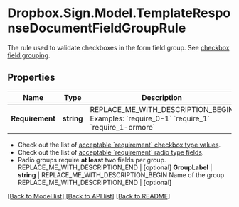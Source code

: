 # Dropbox.Sign.Model.TemplateResponseDocumentFieldGroupRule
The rule used to validate checkboxes in the form field group. See [checkbox field grouping](/api/reference/constants/#checkbox-field-grouping).

## Properties

Name | Type | Description | Notes
------------ | ------------- | ------------- | -------------
**Requirement** | **string** | REPLACE_ME_WITH_DESCRIPTION_BEGIN Examples: &#x60;require_0-1&#x60; &#x60;require_1&#x60; &#x60;require_1-ormore&#x60;

- Check out the list of [acceptable &#x60;requirement&#x60; checkbox type values](/api/reference/constants/#checkbox-field-grouping).
- Check out the list of [acceptable &#x60;requirement&#x60; radio type fields](/api/reference/constants/#radio-field-grouping).
- Radio groups require **at least** two fields per group. REPLACE_ME_WITH_DESCRIPTION_END | [optional] **GroupLabel** | **string** | REPLACE_ME_WITH_DESCRIPTION_BEGIN Name of the group REPLACE_ME_WITH_DESCRIPTION_END | [optional] 

[[Back to Model list]](../README.md#documentation-for-models) [[Back to API list]](../README.md#documentation-for-api-endpoints) [[Back to README]](../README.md)

